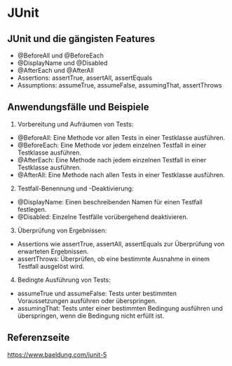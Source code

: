 # JUnit
## JUnit und die gängisten Features
- @BeforeAll und @BeforeEach
- @DisplayName und @Disabled
- @AfterEach und @AfterAll
- Assertions: assertTrue, assertAll, assertEquals
- Assumptions: assumeTrue, assumeFalse, assumingThat, assertThrows

## Anwendungsfälle und Beispiele
1. Vorbereitung und Aufräumen von Tests:
- @BeforeAll: Eine Methode vor allen Tests in einer Testklasse ausführen.
- @BeforeEach: Eine Methode vor jedem einzelnen Testfall in einer Testklasse ausführen.
- @AfterEach: Eine Methode nach jedem einzelnen Testfall in einer Testklasse ausführen.
- @AfterAll: Eine Methode nach allen Tests in einer Testklasse ausführen.

2. Testfall-Benennung und -Deaktivierung:
- @DisplayName: Einen beschreibenden Namen für einen Testfall festlegen.
- @Disabled: Einzelne Testfälle vorübergehend deaktivieren.

3. Überprüfung von Ergebnissen:
- Assertions wie assertTrue, assertAll, assertEquals zur Überprüfung von erwarteten Ergebnissen.
- assertThrows: Überprüfen, ob eine bestimmte Ausnahme in einem Testfall ausgelöst wird.

4. Bedingte Ausführung von Tests:
- assumeTrue und assumeFalse: Tests unter bestimmten Voraussetzungen ausführen oder überspringen.
- assumingThat: Tests unter einer bestimmten Bedingung ausführen und überspringen, wenn die Bedingung nicht erfüllt ist.

## Referenzseite
https://www.baeldung.com/junit-5 